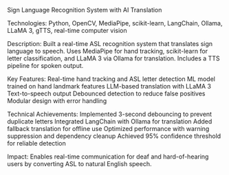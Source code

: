 Sign Language Recognition System with AI Translation

Technologies: Python, OpenCV, MediaPipe, scikit-learn, LangChain, Ollama, LLaMA 3, gTTS, real-time computer vision

Description:
Built a real-time ASL recognition system that translates sign language to speech. Uses MediaPipe for hand tracking, scikit-learn for letter classification, and LLaMA 3 via Ollama for translation. Includes a TTS pipeline for spoken output.

Key Features:
Real-time hand tracking and ASL letter detection
ML model trained on hand landmark features
LLM-based translation with LLaMA 3
Text-to-speech output
Debounced detection to reduce false positives
Modular design with error handling

Technical Achievements:
Implemented 3-second debouncing to prevent duplicate letters
Integrated LangChain with Ollama for translation
Added fallback translation for offline use
Optimized performance with warning suppression and dependency cleanup
Achieved 95% confidence threshold for reliable detection

Impact:
Enables real-time communication for deaf and hard-of-hearing users by converting ASL to natural English speech.
